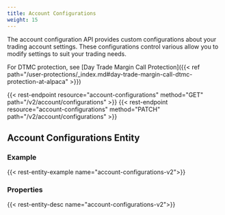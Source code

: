 ```yaml
---
title: Account Configurations
weight: 15
---
```


The account configuration API provides custom configurations about your
trading account settings. These configurations control various allow you to modify settings to suit your trading needs.

For DTMC protection, see [Day Trade Margin Call Protection]({{< ref path="/user-protections/_index.md#day-trade-margin-call-dtmc-protection-at-alpaca" >}})

{{< rest-endpoint resource="account-configurations" method="GET" path="/v2/account/configurations" >}}
{{< rest-endpoint resource="account-configurations" method="PATCH" path="/v2/account/configurations" >}}

## Account Configurations Entity

### Example
{{< rest-entity-example name="account-configurations-v2">}}

### Properties
{{< rest-entity-desc name="account-configurations-v2">}}
